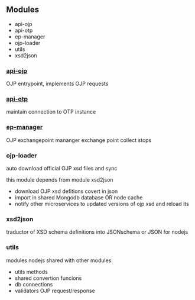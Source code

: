 
## Modules

- api-ojp
- api-otp
- ep-manager
- ojp-loader
- utils
- xsd2json

### [api-ojp](api-ojp.md)

OJP entrypoint, implements OJP requests


### [api-otp](api-otp.md)

maintain connection to OTP instance


### [ep-manager](ep-manager.md)

OJP exchangepoint mananger
exchange point collect stops


### ojp-loader

auto download official OJP xsd files and sync

this module depends from module xsd2json

- download OJP xsd defitions covert in json
- import in shared Mongodb database OR node cache
- notify other microservices to updated versions of ojp xsd and reload its

### xsd2json

traductor of XSD schema definitions into JSONschema or JSON for nodejs


### utils

modules nodejs shared with other modules:
- utils methods
- shared convertion funcions
- db connections
- validators OJP request/response 

